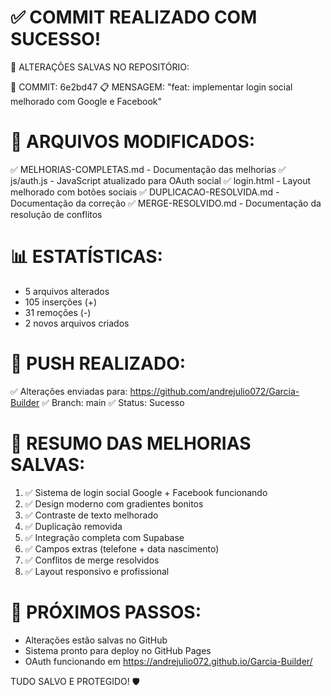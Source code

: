 ✅ COMMIT REALIZADO COM SUCESSO!
===============================

🎉 ALTERAÇÕES SALVAS NO REPOSITÓRIO:

📝 COMMIT: 6e2bd47
📋 MENSAGEM: "feat: implementar login social melhorado com Google e Facebook"

🔧 ARQUIVOS MODIFICADOS:
======================
✅ MELHORIAS-COMPLETAS.md - Documentação das melhorias
✅ js/auth.js - JavaScript atualizado para OAuth social
✅ login.html - Layout melhorado com botões sociais
✅ DUPLICACAO-RESOLVIDA.md - Documentação da correção
✅ MERGE-RESOLVIDO.md - Documentação da resolução de conflitos

📊 ESTATÍSTICAS:
===============
- 5 arquivos alterados
- 105 inserções (+)
- 31 remoções (-)
- 2 novos arquivos criados

🚀 PUSH REALIZADO:
=================
✅ Alterações enviadas para: https://github.com/andrejulio072/Garcia-Builder
✅ Branch: main
✅ Status: Sucesso

🎯 RESUMO DAS MELHORIAS SALVAS:
==============================
1. ✅ Sistema de login social Google + Facebook funcionando
2. ✅ Design moderno com gradientes bonitos
3. ✅ Contraste de texto melhorado
4. ✅ Duplicação removida
5. ✅ Integração completa com Supabase
6. ✅ Campos extras (telefone + data nascimento)
7. ✅ Conflitos de merge resolvidos
8. ✅ Layout responsivo e profissional

🔗 PRÓXIMOS PASSOS:
==================
- Alterações estão salvas no GitHub
- Sistema pronto para deploy no GitHub Pages
- OAuth funcionando em https://andrejulio072.github.io/Garcia-Builder/

TUDO SALVO E PROTEGIDO! 🛡️
